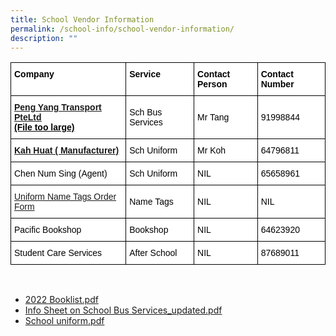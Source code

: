 ```yaml
---
title: School Vendor Information
permalink: /school-info/school-vendor-information/
description: ""
---
```

<style type="text/css">
.tg  {border-collapse:collapse;border-spacing:0;}
.tg td{border-color:black;border-style:solid;border-width:1px;font-family:Arial, sans-serif;font-size:14px;
  overflow:hidden;padding:10px 5px;word-break:normal;}
.tg th{border-color:black;border-style:solid;border-width:1px;font-family:Arial, sans-serif;font-size:14px;
  font-weight:normal;overflow:hidden;padding:10px 5px;word-break:normal;}
.tg .tg-22y8{background-color:#ffffff;color:#000000;text-align:left;vertical-align:middle}
.tg .tg-a6s9{background-color:#ffffff;color:#000000;font-weight:bold;text-align:left;text-decoration:underline;vertical-align:top}
.tg .tg-ij4v{background-color:#ffffff;color:#000000;font-weight:bold;text-align:left;vertical-align:top}
</style>
<table class="tg">
<thead>
  <tr>
    <th class="tg-ij4v">Company</th>
    <th class="tg-ij4v">Service</th>
    <th class="tg-ij4v">Contact Person</th>
    <th class="tg-ij4v">Contact Number</th>
  </tr>
</thead>
<tbody>
  <tr>
    <td class="tg-a6s9"><a href="https://bukittimahpri-moe-edu-sg-admin.cwp.sg/qql/slot/u750/Information%20&%20Download/Vendors%20Information/Bus%20Company%20-%20Peng%20Yang.pdf" target="_blank" rel="noopener noreferrer">Peng Yang Transport PteLtd</a> <br> (File too large)</td>
    <td class="tg-22y8">Sch Bus Services</td>
    <td class="tg-22y8">Mr Tang</td>
    <td class="tg-22y8">91998844</td>
  </tr>
  <tr>
    <td class="tg-a6s9"><a href="/files/Uniform%20Vendor%20-%20Kah%20Huat.pdf" target="_blank" rel="noopener noreferrer">Kah Huat ( Manufacturer)</a></td>
    <td class="tg-22y8">Sch Uniform</td>
    <td class="tg-22y8">Mr Koh</td>
    <td class="tg-22y8">64796811</td>
  </tr>
  <tr>
    <td class="tg-22y8">Chen Num Sing (Agent)</td>
    <td class="tg-22y8">Sch Uniform</td>
    <td class="tg-22y8">NIL</td>
    <td class="tg-22y8">65658961</td>
  </tr>
  <tr>
    <td class="tg-ij4v"><a href="/files/2021%20Name%20Tag%20BTPS.pdf" target="_blank" rel="noopener noreferrer"><span style="font-weight:500;text-decoration:none">Uniform Name Tags Order Form </span></a></td>
    <td class="tg-22y8">Name Tags </td>
    <td class="tg-22y8">NIL </td>
    <td class="tg-22y8">NIL </td>
  </tr>
  <tr>
    <td class="tg-22y8">Pacific Bookshop</td>
    <td class="tg-22y8">Bookshop</td>
    <td class="tg-22y8">NIL</td>
    <td class="tg-22y8">64623920</td>
  </tr>
  <tr>
    <td class="tg-22y8">Student Care Services </td>
    <td class="tg-22y8">After School </td>
    <td class="tg-22y8"> NIL</td>
    <td class="tg-22y8">87689011 </td>
  </tr>
</tbody>
</table>

<br>

- [2022 Booklist.pdf](/files/2022%20Booklist.pdf)
- [Info Sheet on School Bus Services_updated.pdf](/files/Info%20Sheet%20on%20School%20Bus%20Services_updated.pdf)
- [School uniform.pdf](/files/School%20uniform.pdf)